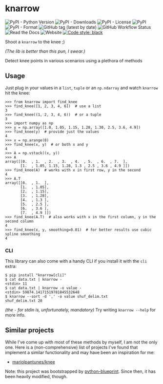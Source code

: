 # knarrow
![PyPI - Python Version](https://img.shields.io/pypi/pyversions/knarrow)
![PyPI - Downloads](https://img.shields.io/pypi/dm/knarrow)
![PyPI - License](https://img.shields.io/pypi/l/knarrow)
![PyPI](https://img.shields.io/pypi/v/knarrow)
![PyPI - Format](https://img.shields.io/pypi/format/knarrow)
![GitHub tag (latest by date)](https://img.shields.io/github/v/tag/InCogNiTo124/knarrow)
![GitHub Workflow Status](https://img.shields.io/github/actions/workflow/status/InCogNiTo124/knarrow/.github/workflows/lint-and-test.yml?branch=master)
![Read the Docs](https://img.shields.io/readthedocs/knarrow)
![Website](https://img.shields.io/website?url=https%3A%2F%2Fknarrow.readthedocs.org)
[![Code style: black](https://img.shields.io/badge/code%20style-black-000000.svg)](https://github.com/psf/black)

Shoot a `knarrow` to the knee ;)

_(The lib is better than this pun, I swear.)_

Detect knee points in various scenarios using a plethora of methods


## Usage
Just plug in your values in a `list`, `tuple` or an `np.ndarray` and watch `knarrow` hit the knee:

```pycon
>>> from knarrow import find_knee
>>> find_knee([1, 2, 3, 4, 6])  # use a list
3
>>> find_knee((1, 2, 3, 4, 6))  # or a tuple
3
>>> import numpy as np
>>> y = np.array([1.0, 1.05, 1.15, 1.28, 1.30, 2.5, 3.6, 4.9])
>>> find_knee(y)  # provide just the values
4
>>> x = np.arange(8)
>>> find_knee(x, y)  # or both x and y
4
>>> A = np.vstack((x, y))
>>> A
array([[0.  , 1.  , 2.  , 3.  , 4.  , 5.  , 6.  , 7.  ],
       [1.  , 1.05, 1.15, 1.28, 1.3 , 2.5 , 3.6 , 4.9 ]])
>>> find_knee(A)  # works with x in first row, y in the second
4
>>> A.T
array([[0.  , 1.  ],
       [1.  , 1.05],
       [2.  , 1.15],
       [3.  , 1.28],
       [4.  , 1.3 ],
       [5.  , 2.5 ],
       [6.  , 3.6 ],
       [7.  , 4.9 ]])
>>> find_knee(A.T)  # also works with x in the first column, y in the second column
4
>>> find_knee(x, y, smoothing=0.01)  # for better results use cubic spline smoothing
4
```

### CLI
This library can also come with a handy CLI if you install it with the `cli` extra:
```shell
$ pip install "knarrow[cli]"
$ cat data.txt | knarrow -
<stdin> 11
$ cat data.txt | knarrow -o value -
<stdin> 59874.14171519781845532648
$ knarrow --sort -d ',' -o value shuf_delim.txt
shuf_delim.txt 20
```
_(the `-` for stdin is, unfortunately, mandatory)_
Try writing `knarrow --help` for more info.

## Similar projects

While I've come up with most of these methods by myself, I am not the only one. Here is a (non-comprehensive) list of projects I've found that implement a similar functionality and may have been an inspiration for me:
- [mariolpantunes/knee](https://github.com/mariolpantunes/knee)

Note: this project was bootstrapped by [python-blueprint](https://github.com/johnthagen/python-blueprint). Since then, it has been heavily modified, though.
